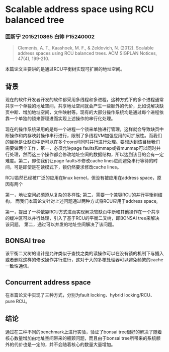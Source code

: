# Scalable address space using RCU balanced tree

### 回新宁 2015210865 白帅 P15240002

> Clements, A. T., Kaashoek, M. F., & Zeldovich, N. (2012). Scalable address spaces using RCU balanced trees. ACM SIGPLAN Notices, 47(4), 199-210.

本篇论文主要讲的是通过RCU平衡树实现可扩展的地址空间。

## 背景

现在的软件开发者开发的软件都采用多线程和多进程，这种方式下的多个进程通常共享一个单独的地址空间，共享地址空间就会产生一些额外的代价，比如说解决缺页中断、增加地址空间，文件映射等。现有的大部分操作系统均是通过每个进程依靠一个单独的锁来管理进而实现上述操作的串行化处理。

现在的操作系统采用的是每一个进程一个锁来单独进行管理，这样就会导致缺页中断操作和内存映射操作串行进行，限制了多线程VM加强应用的可扩展性。而我们的目标是让缺页中断可以在多个core间同时并行进行处理。要想达到该目标我们需要做两个工作，第一，必须允许page faults和mmap或者munmap可以同时并行处理，然而这三个操作都会修改地址空间的数据结构，所以达到该目的会有一定难度。第二，即使我们让page faults不修改cache lines进而避免串行等待的时间，可是即使是在读模式下，锁仍然要求修改cache lines。

RCU虽然已经被广泛的应用在linux kernel，但没有被应用在address space，原因有两个

第一，地址空间必须遵从复杂的多样性;
第二，需要一个兼容RCU的并行平衡树结构。
而我们本篇论文针对上述问题通过两种方式将RCU应用于address space,

第一，提出了一种依靠RCU方式进而实现解决软缺页中断和其他操作在一个共享的缓冲区可以并行处理，引入了基于RCU的平衡二叉树，即BONSAI tree来解决该问题。
第二，通过可以并发的地址空间解决了该问题。

## BONSAI tree

该平衡二叉树的设计是允许类似于查找之类的读操作可以在没有锁的机制下与插入或者删除这样的修改操作并行进行，这对于大的多核处理器可以避免频繁的cache一致性通信。

## Concurrent address space

在本篇论文中实现了三种方式，分别为fault locking、hybrid locking/RCU、pure RCU。

## 结论

通过在三种不同的benchmark上进行实验，验证了bonsai tree很好的解决了随着核心数量增加由地址空间带来的瓶颈问题，而且由于bonsai tree所带来的系统额外的代价也是一定的，并不会随着核心的数量大量增加。
